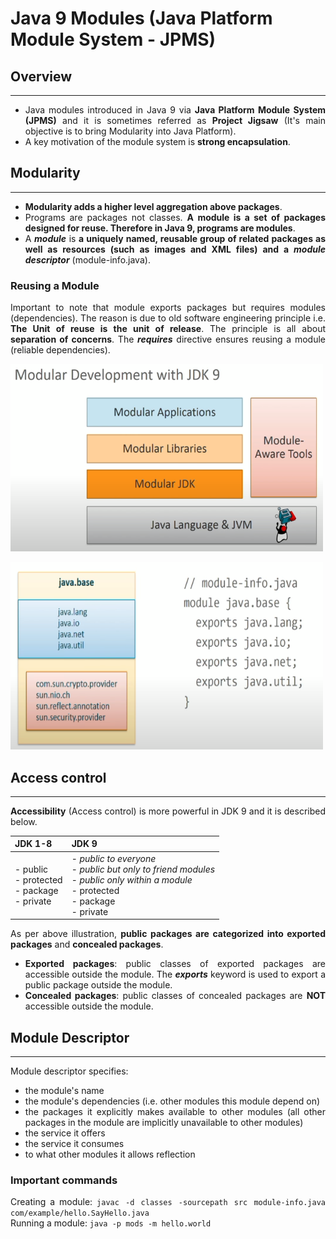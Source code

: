 # **Java 9 Modules (Java Platform Module System - JPMS)**

<div style="text-align: justify;">

## **Overview**

---

- Java modules introduced in Java 9 via **Java Platform Module System (JPMS)** and it is sometimes referred as **Project Jigsaw** (It's main objective is to bring Modularity into Java Platform).
- A key motivation of the module system is **strong encapsulation**.

## **Modularity**

---

- **Modularity adds a higher level aggregation above packages**.
- Programs are packages not classes. **A module is a set of packages designed for reuse. Therefore in Java 9, programs are modules**.
- A ***module*** is **a uniquely named, reusable group of related packages as well as resources (such as images and XML files) and a *module descriptor*** (module-info.java).

### **Reusing a Module**

Important to note that module exports packages but requires modules (dependencies). The reason is due to old software engineering principle i.e. **The Unit of reuse is the unit of release**. The principle is all about **separation of concerns**. The ***requires*** directive ensures reusing a module (reliable dependencies).

<img src="https://github.com/srikanthkakumanu/DSA/blob/main/modules/module_design.png" alt="Java 9 Module System" width="500" height="300"></img> </br>

<img src="https://github.com/srikanthkakumanu/DSA/blob/main/modules/module_intro.png" alt="Java 9 java.base Module structure" width="500" height="300"></img> </br>

## **Access control**

---

**Accessibility** (Access control) is more powerful in JDK 9 and it is described below.

|**JDK 1-8**  |**JDK 9**  |
|---------|---------|
|- public </br> - protected </br> - package </br> - private     |- *public to everyone* </br> - *public but only to friend modules* </br> - *public only within a module* </br> - protected </br> - package </br> - private         |

As per above illustration, **public packages are categorized into exported packages** and **concealed packages**.

- **Exported packages**: public classes of exported packages are accessible outside the module. The ***exports*** keyword is used to export a public package outside the module.
- **Concealed packages**: public classes of concealed packages are **NOT** accessible outside the module.

## **Module Descriptor**

---

Module descriptor specifies:

- the module's name
- the module's dependencies (i.e. other modules this module depend on)
- the packages it explicitly makes available to other modules (all other packages in the module are implicitly unavailable to other modules)
- the service it offers
- the service it consumes
- to what other modules it allows reflection

### **Important commands**

Creating a module: `javac -d classes -sourcepath src module-info.java com/example/hello.SayHello.java` </br>
Running a module: `java -p mods -m hello.world` </br>


</div>